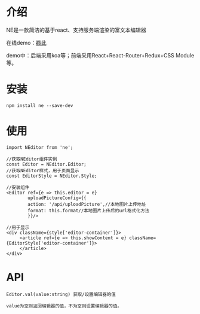 # 介绍
NE是一款简洁的基于react、支持服务端渲染的富文本编辑器

在线demo：[戳此](http://ne.nelsonlee.site "NE在线Demo")
    
demo中：后端采用koa等；前端采用React+React-Router+Redux+CSS Module等。
    
    
# 安装
    npm install ne --save-dev
  
# 使用

    import NEditor from 'ne';
    
    //获取NEditor组件实例
    const Editor = NEditor.Editor;
    //获取NEditor样式，用于页面显示
    const EditorStyle = NEditor.Style;
    
    //安装组件
    <Editor ref={e => this.editor = e}
            uploadPictureConfig={{
            action: '/api/uploadPicture',//本地图片上传地址
            format: this.format//本地图片上传后的url格式化方法
            }}/>
            
    //用于显示
    <div className={style['editor-container']}>
         <article ref={e => this.showContent = e} className={EditorStyle['editor-container']}>
         </article>
    </div> 
    
# API
    
    Editor.val(value:string) 获取/设置编辑器的值
    
    value为空则返回编辑器的值，不为空则设置编辑器的值。
 